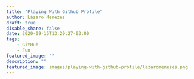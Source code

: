 ```yaml
---
title: "Playing With Github Profile"
author: Lázaro Menezes
draft: true
disable_share: false
date: 2020-09-15T13:20:27-03:00
tags: 
    - GitHub
    - Fun
featured_image: ""
description: ""
featured_image: images/playing-with-github-profile/lazaromenezes.png
---
```

